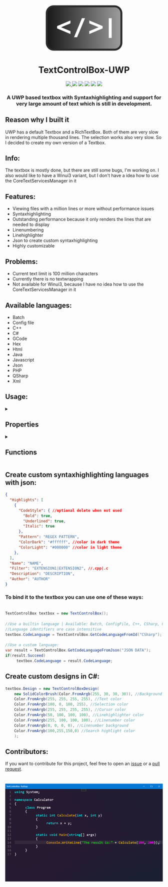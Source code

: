 
<div align="center">
<img src="images/Icon1.png" height="150px" width="auto">
<h1>TextControlBox-UWP</h1>
</div>

<div align="center">
     <a href="https://www.microsoft.com/store/productId/9NWL9M9JPQ36">
         <img src="https://img.shields.io/badge/Download demo App-Microsoft%20Store-brightgreen?style=flat">
    </a>
<img src="https://img.shields.io/github/issues/FrozenAssassine/TextControlBox-UWP.svg?style=flat">
<img src="https://img.shields.io/github/issues-closed/FrozenAssassine/TextControlBox-UWP.svg">
<img src="https://img.shields.io/github/stars/FrozenAssassine/TextControlBox-UWP.svg">
<img src="https://img.shields.io/github/forks/FrozenAssassine/TextControlBox-UWP.svg">
<img src="https://img.shields.io/github/repo-size/FrozenAssassine/TextControlBox-UWP">
</div>

<h3 align="center">A UWP based textbox with Syntaxhighlighting and support for very large amount of text which is still in development.</h3>

## Reason why I built it
UWP has a default Textbox and a RichTextBox. Both of them are very slow in rendering multiple thousand lines. The selection works also very slow. So I decided to create my own version of a Textbox.

## Info:
The textbox is mostly done, but there are still some bugs, I'm working on.
I also would like to have a Winui3 variant, but I don't have a idea how to use the CoreTextServicesManager in it

## Features:
- Viewing files with a million lines or more without performance issues
- Syntaxhighlighting
- Outstanding performance because it only renders the lines that are needed to display
- Linenumbering
- Linehighlighter
- Json to create custom syntaxhighlighting
- Highly customizable


## Problems:
- Current text limit is 100 million characters
- Currently there is no textwrapping
- Not available for Winui3, because I have no idea how to use the CoreTextServicesManager in it 

## Available languages:
- Batch
- Config file
- C++
- C#
- GCode
- Hex
- Html
- Java
- Javascript
- Json
- PHP
- QSharp
- Xml

## Usage:

<details><summary><h2>Properties</h2></summary> 
 
 ```
- ScrollBarPosition (get/set)
- CharacterCount (get)
- NumberOfLines (get)
- CurrentLineIndex (get)
- SelectedText (get/set)
- SelectionStart (get/set)
- SelectionLength (get/set)
- ContextFlyoutDisabled (get/set)
- ContextFlyout (get/set)
- CursorSize (get/set)
- ShowLineNumbers (get/set)
- ShowLineHighlighter (get/set)
- ZoomFactor (get/set)
- IsReadonly (get/set)
- Text (get/set)
- RenderedFontSize (get)
- FontSize (get/set)
- FontFamily (get/set)
- Cursorposition (get/set)
- SpaceBetweenLineNumberAndText (get/set)
- LineEnding (get/set)
- SyntaxHighlighting (get/set)
- CodeLanguage (get/set)
- RequestedTheme (get/set)
- Design (get/set)
- static CodeLanguages (get/set) 
- VerticalScrollSensitivity (get/set)
- HorizontalScrollSensitivity (get/set)
- VerticalScroll (get/set)
- HorizontalScroll (get/set)
- CornerRadius (get/set)
- UseSpacesInsteadTabs (get/set)
- NumberOfSpacesForTab (get/set)
  ```
</details>
<details>
  <summary><h2>Functions</h2></summary>
 
  ```
- SelectLine(index)
- GoToLine(index)
- SetText(text)
- LoadText(text)
- Paste()
- Copy()
- Cut()
- GetText()
- SetSelection(start, length)
- SelectAll()
- ClearSelection()
- Undo()
- Redo()
- ScrollLineToCenter(line)
- ScrollOneLineUp()
- ScrollOneLineDown()
- ScrollLineIntoView(line)
- ScrollTopIntoView()
- ScrollBottomIntoView()
- ScrollPageUp()
- ScrollPageDown()
- GetLineContent(line)
- GetLinesContent(startline, count)
- SetLineContent(line, text)
- DeleteLine(line)
- AddLine(position, text)
- FindInText(pattern)
- SurroundSelectionWith(value)
- SurroundSelectionWith(value1, value2)
- DuplicateLine(line)
- FindInText(word, up, matchCase, wholeWord)
- ReplaceInText(word, replaceword, up, matchCase, wholeword)
- ReplaceAll(word, replaceword, up, matchCase, wholeword)
- static GetCodeLanguageFromJson(jsondata)
- static SelectCodeLanguageById(identifier)
- Unload()
- ClearUndoRedoHistory()
  ```
</details>

## Create custom syntaxhighlighting languages with json:
```json
{
  "Highlights": [
    {
      "CodeStyle": { //optional delete when not used
        "Bold": true, 
        "Underlined": true, 
        "Italic": true
      },
      "Pattern": "REGEX PATTERN",
      "ColorDark": "#ffffff", //color in dark theme
      "ColorLight": "#000000" //color in light theme
    },
  ],
  "Name": "NAME",
  "Filter": "EXTENSION1|EXTENSION2", //.cpp|.c
  "Description": "DESCRIPTION",
  "Author": "AUTHOR"
}  
```

### To bind it to the textbox you can use one of these ways:
```cs

TextControlBox textbox = new TextControlBox();

//Use a builtin language | Available: Batch, ConfigFile, C++, CSharp, GCode, Hex, Html, Javascript, Json Json, PHP, QSharp, Xml
//Language identifiers are case intensitive
textbox.CodeLanguage = TextControlBox.GetCodeLanguageFromId("CSharp");

//Use a custom language:
var result = TextControlBox.GetCodeLanguageFromJson("JSON DATA");
if(result.Succeed)
     textbox.CodeLanguage = result.CodeLanguage; 
```

## Create custom designs in C#:
```cs
textbox.Design = new TextControlBoxDesign(
    new SolidColorBrush(Color.FromArgb(255, 30, 30, 30)), //Background brush
    Color.FromArgb(255, 255, 255, 255), //Text color
    Color.FromArgb(100, 0, 100, 255), //Selection color
    Color.FromArgb(255, 255, 255, 255), //Cursor color
    Color.FromArgb(50, 100, 100, 100), //Linehighlighter color
    Color.FromArgb(255, 100, 100, 100), //Linenumber color
    Color.FromArgb(0, 0, 0, 0), //Linenumber background
    Color.FromArgb(100,255,150,0) //Search highlight color
    );
```


## Contributors:
If you want to contribute for this project, feel free to open an <a href="https://github.com/FrozenAssassine/TextControlBox-UWP/issues/new">issue</a> or a <a href="https://github.com/FrozenAssassine/TextControlBox-UWP/pulls">pull request</a>.

#

<img src="images/image1.png">
